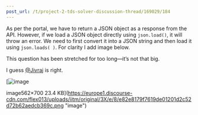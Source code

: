 ```yaml
---
post_url: /t/project-2-tds-solver-discussion-thread/169029/184
---
```

As per the portal, we have to return a JSON object as a response from the API. However, if we load a JSON object directly using `json.load()`, it will throw an error. We need to first convert it into a JSON string and then load it using `json.loads( )`. For clarity I add image below.

This question has been stretched for too long—it’s not that big.

I guess [@Jivraj](/u/jivraj) is right.

[![image](https://europe1.discourse-cdn.com/flex013/uploads/iitm/original/3X/e/8/e82e8179f7619de01201d2c52d72b62aedcb369c.png)

image562×700 23.4 KB](https://europe1.discourse-cdn.com/flex013/uploads/iitm/original/3X/e/8/e82e8179f7619de01201d2c52d72b62aedcb369c.png "image")